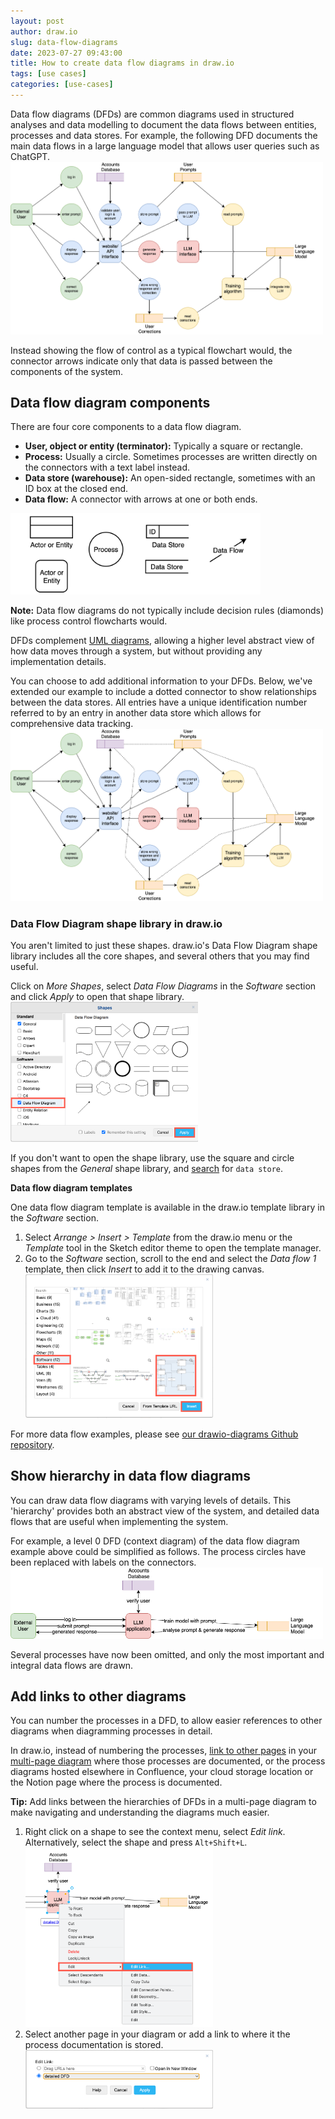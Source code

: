 ```yaml
---
layout: post
author: draw.io
slug: data-flow-diagrams
date: 2023-07-27 09:43:00
title: How to create data flow diagrams in draw.io
tags: [use cases]
categories: [use-cases]
---
```


Data flow diagrams (DFDs) are common diagrams used in structured analyses and data modelling to document the data flows between entities, processes and data stores. For example, the following DFD documents the main data flows in a large language model that allows user queries such as ChatGPT.
<br />[<img src="/assets/img/blog/data-flow-diagram-example.png" style="width=100%;max-width:500px;height:auto;" alt="Data flow diagrams are simple to draw and show how data moves around in a system">](https://viewer.diagrams.net/?tags=%7B%7D&highlight=0000ff&edit=_blank&layers=1&nav=1&title=data-flow.drawio#R%3Cmxfile%3E%3Cdiagram%20name%3D%22detailed%20DFD%22%20id%3D%22WVXzPFL2b05tTFR0NIl-%22%3E7Vxtc5s4EP41%2FtgOknjzx8RJ79pJ5zKT3nXmvtzIIDA9jDghx05%2F%2FUkgbEB2S%2BoYkSEzmRitBBbaffZFu%2FIMLda73xjOV59pSNIZtMLdDN3MIASeC8SHpDxVlDmyKkLMkrAiNQgPyXei7qypmyQkhaJVJE5pypO8TQxolpGAt2iYMbptD4toGrYIOY5JaxqS8BDglGjDviYhXykqcOeHjt9JEq%2FUV%2FvQqzrWuB6sHlyscEi3DRK6naEFo5RXV%2BvdgqRy8drr8uFE735ijGS8zw3%2F%2FPXfl6%2Bf5n%2F%2BfcuCx5voD%2Fj9a%2FDOgWpy%2FKl%2BYxKKBVDNjGbi45rRTRYS%2BRwgWpTxFY1phtM7SnNF%2FEY4f1LswxtOBWnF16nqjWjGVScQL35dcMxqgi%2FaJAvbrSvJusMEBOVDksqnWaIV4mK1n823zTqvp4tZICjVG8nXOLlSilTQDQvID5anFlYx3ZjwHwwEcM9RAQVC14SzJ3EjIynmyWN7JljJZLwfd2CbuFCcew4X7TcuvggX3TO5WN4q3ho%2FNQbkNMl40XjyvSSIAUpJ2pYCoVKR0LPbQO6MR67bGu%2FMvY4EVTM4yNP%2BVX5dxFz%2FTcR%2Biv8eIgbPVRS%2FJGK%2BjToiBgcQmfmbyPxU2YxWZDxgt7UMsC8vMvYz3RFrCJG5rBT0NU2eSQfDfqaDMR2%2BGPX77Gca5emw5VxH7iy2qOc%2B4nSjvul2xwkTSy6ofxaEaVzbrhJOHnJcvvtWRNJtBuAir2LbKNlJRrY44mpGNBLmbEFTysqHo9AhfmiXfGP0X9Lo8eFSOpM1hx4J42T3Yx7pa6pueOc4HRdDmf%2FtIWz2lSO%2BagbM1qXA4UwNHH19UKOmBGrgEO8pIWHljK5zrjMtTZO8kLw6ByXQFC4AnI8LF8ibGi5QT1zYJnHhgBGyJaOfBGPUt11Wd%2FVVXsgkk5CmvO7uPsubpAqLpGIa1LJHfkCC4JgGW%2FqO7Vgvo8Ecx29pMLuOXI1pMHeEULkoOuzXYNltDRwxyQjDnJRTKHKaFTpALmbehwHHHgxjAYc9OXA4PcFxgpEDmXcNHGFS5Cl%2BMoKNEBM%2FOooNN%2FDJMrqM62seG8%2FckX792Oi7x2zUcLgaNgLKmBRoI9gwEhY6DjLsVI1xu6TsrfM1QYqLIglqskraXDxP4%2FWEEDJqX9DktoL78mVulC2Tszi94WI0kLcntwnWly%2BOUS%2FZemPL8XG%2BSbZ4moO2JcsikYH9B0G%2Fuv9obg9smFCmLpgZTSgDJmdY%2FJ5IObuI7yy%2B%2BBpUCk6Z3AHbMprFrYjGwlk4gy6WO%2BzX2bLIywWzVPCT0Exn8eveEOhulhkPesDk6lrmfVEETaJofhJFgyeJjQDDeJIYoqkBA%2FQuEjca59fTbEDjC8NJlpS2BacxZQlfrYf1waIogsdTLaG7dJ0X2jLzYKci1bT1gJOzHqB3WaRR81FPswESGZ3EKhcprqn4KFP3Q9mRYSDiz9upeuMQcadnR2BPiLhm7QjUIFJVplr3pYdVaHxrLPf%2BkIR1AijFCueyud7F8ljo%2BzAK34eY4wfpxX28kfhJkzgTI4Kq%2Bk%2FcIp4gjNgdieSiIUFRJxTElzvX4k%2BI6MKaOWIqC9l677TaoN0rW2JEq7fRlv2g8yzQGl22nJsjljDFS5Le0yIpI7TGG0jkJoGQ2s4ALoV433ulXnxJOafrY4qCuCcUhTdfWi9V02O3FQVwPU1RAOuIpkAX0xRjzD%2BN4wCQY3TzD%2BjpWaUpFvuNijdt8WLaYq8XugqjUiNGtIVttcNT19d3P4fVFvb0%2FIq%2BmQKjpRxATxWkNC597uF8bTMVHKA%2BvGgsHJ1cSgD29bWBdZyVAx150X3tOzljGYPiLN7g8lL9dsogdjQt7ebrtaKsgtNJI7pOwlCuoGZE9x1G7KjvdyrpbWDYjiJ9O%2FEqCISKkAGgdSOEZ4mPFN%2B9eXeDxIIECFPmHZPKuesh%2FEKGDLpwZLEgGuPG6hhqEVHf%2FVdk1ODV02xoFXGZhNX266aKHoVfKJ1Ca58Br%2F7L%2BVQaaECH0UgNifEknz25aivU9yio2VOG%2BjHDXKib2SH7bQ2fwBgGI92zhsYx4k7vOFXvQiujNsbRK60YweGsWT%2Blb0u%2B8vxeFx6uqwcQw8JjjJ7aZU9U9XXBzMLD1V0wBY%2F8RH7vlUOjWx1yQcshmoefba1%2B%2Buzw47fo9n8%3D%3C%2Fdiagram%3E%3Cdiagram%20id%3D%2276xZlu7qyclzCOkfQ9TL%22%20name%3D%22context%20diagram%22%3E3Vrbduo2EP0aHsOS5AvmkUuSc1rSpk1zkj51CVsY5diWI4sA%2BfpKtgyWbWgukJK8JMxIGkvae7bkgY41ileXHKfzKxaQqINAsOpY4w5CCLpQ%2FlOedeHpW6BwhJwGhaviuKHPpHDC0rugAcm0r3AJxiJBU9PpsyQhvjB8mHO2NLvNWBQYjhSHxJiGctz4OCKNbnc0EHPthW5%2F2%2FCN0HCuH%2B2hXtEQ47KzDpzNccCWFZd13rFGnDFRfIpXIxKpzTP35WJH62ZinCTiJQO%2BXSL%2Bz8OPZPB4df54ect%2FvR1cntl6bmJdLpgEcv3aTFgi%2Fw39BX8iKgqUBmeLJMgtIC3GxZyFLMHRhLFUd3kgQqw1lHghmHTNRRzp1hlLhG6EchOGmcC8dHjSJklQsYr5qUntXLZ2ZWzBfbJnrSV9MA%2BJ2NMPbcCRrCYsJoKv5ThOIizokzkPrOkVbvptEZAfNAivAMQp4j7haKGflC2mMRVqzZzFqWgFbIKnMu%2BMbcYRDRP52Zf7RLh0PBEuqCT2QDfENAhUjCEnGX3G0zyewjRlNBH5upxhxxnXIHM3oKiAZNWWhTpYNam2cO3mYXPPdfQz0HWQZxWx1sYTX4yKDn6tFreN7MC2oOV4NptlRDQw3Uzw7TB7p553ZEXFvR6pPv%2BtHtxFjjbHKz2R3FiXRiJ35b5qVIcpezsut8qBnzDL2%2Fl0ZoG%2BwSir75gxigXoYVW5rkfq9%2FYHKlbYCHQohvYbQhSxUA1KvqYCef%2BlQMh2TAVC71Ogj5Yc2AD0fCVxkRIivbeZRKiO63JOBblJcZ5vS3m%2Fq%2BGbpcWNa0ZXSpgaIG0lK9cfGkUjFjGeB7cCh3iBnesQZz9JpcVDU8vdC3JDF3bjZrsmaFZPp9Vye5vzNEfm1XscONIB734W5QeG8vdeqPzQVP7eByo%2FeqHy72DMe5W%2Fpte2jd4o%2FPUjpBHpyMrfawhFSBLCsZAcVNuUpSzJyNc8Bdy9agK6tjwFDHBK1r2TPXZNbo54DMBW5E5JgE5AS6wPukW%2B9CgZPi7%2BuL2EN4%2F3vwxHtwx69t1zeZRUEhVLVNYqNzcvi5JXLo7VyV38VSUVnc0nlsycCblnLDHAPGRuw%2F1XBUUwcJi3SohqImEfIbtbKYFOPbnz1oEqzCkaRTjLqF%2B6L2hUBj3utaB16957LXhXKluNVJbMpzM1gUXb1fyzHba7ybonHyFwW8szJ%2FjG1bq%2Bky%2BuvqnIc9zU3H0a%2F1%2Bp2azICo5VFQTE%2BtuOJZVvkl%2BmPrubyvuqI27PMt9aDnMvdj0j6AHOUVXp%2BH36oCoXCEQFLirWZHKlIqdpJEHI7yH5oyKa%2FCw6BFjgjjXIvzBCF5IyaHT34%2F75%2BmKCpsARf138CX77Hp0Vw%2FZewau6pxn4UVWXmecT32%2Brukw9x3b2XrxeUXWp1y6PV3SRZgXRV7wHNU%2FciZIh6ZrgJFzkKAP9fWYtoytoBDibb%2FS6DblsjlNlxqtQfUHaDWZBVzHpRjBOvo8rQhCRmVAD5HiahJPcGluNfB%2FKPRoBlfdopKyuY9jQbFWW7GG0VmzVDmuxoNE7t1pFJs%2Bda5ZRfWnnBY4bHZvU2jd6tlPo6lydEbedq0GvPwUH4qpVKlUpMQA1uApBC1mtA1QId19EDWYOfF8mteQAAmPJnSlueWM7Dik3p9OnpWXjfK3zUqirVYOUUyYEi5ukJDBwSK%2BNlH15BOJDla0hMBUU9ayjsVKa218hFAfo9rcc1vm%2F%3C%2Fdiagram%3E%3C%2Fmxfile%3E)

Instead showing the flow of control as a typical flowchart would, the connector arrows indicate only that data is passed between the components of the system.

## Data flow diagram components

There are four core components to a data flow diagram.

* **User, object or entity (terminator):** Typically a square or rectangle.
* **Process:** Usually a circle. Sometimes processes are written directly on the connectors with a text label instead.
* **Data store (warehouse):** An open-sided rectangle, sometimes with an ID box at the closed end. 
* **Data flow:** A connector with arrows at one or both ends. 

<img src="/assets/img/blog/data-flow-diagram-shapes.png" style="width=100%;max-width:400px;height:auto;" alt="Data flow diagrams use simple shapes and connectors to show actors/entities, processes, data stores and data flows">

**Note:** Data flow diagrams do not typically include decision rules (diamonds) like process control flowcharts would. 

DFDs complement [UML diagrams](/search?search=UML), allowing a higher level abstract view of how data moves through a system, but without providing any implementation details. 

You can choose to add additional information to your DFDs. Below, we've extended our example to include a dotted connector to show relationships between the data stores. All entries have a unique identification number referred to by an entry in another data store which allows for comprehensive data tracking. 
<br />[<img src="/assets/img/blog/data-flow-diagram-example-extended.png" style="width=100%;max-width:500px;height:auto;" alt="Data flow diagrams are simple to draw and show how data moves around in a system">](https://viewer.diagrams.net/?tags=%7B%7D&highlight=0000ff&edit=_blank&layers=1&nav=1&title=data-flow.drawio#R%3Cmxfile%3E%3Cdiagram%20name%3D%22detailed%20DFD%22%20id%3D%22WVXzPFL2b05tTFR0NIl-%22%3E7Vxtc5s4EP41%2FtgOknjzx8RJ79pJ5zKT3nXmvtzIIDA9jDghx05%2F%2FUkgbEB2S%2BoYkSEzmRitBBbaffZFu%2FIMLda73xjOV59pSNIZtMLdDN3MIASeC8SHpDxVlDmyKkLMkrAiNQgPyXei7qypmyQkhaJVJE5pypO8TQxolpGAt2iYMbptD4toGrYIOY5JaxqS8BDglGjDviYhXykqcOeHjt9JEq%2FUV%2FvQqzrWuB6sHlyscEi3DRK6naEFo5RXV%2BvdgqRy8drr8uFE735ijGS8zw3%2F%2FPXfl6%2Bf5n%2F%2BfcuCx5voD%2Fj9a%2FDOgWpy%2FKl%2BYxKKBVDNjGbi45rRTRYS%2BRwgWpTxFY1phtM7SnNF%2FEY4f1LswxtOBWnF16nqjWjGVScQL35dcMxqgi%2FaJAvbrSvJusMEBOVDksqnWaIV4mK1n823zTqvp4tZICjVG8nXOLlSilTQDQvID5anFlYx3ZjwHwwEcM9RAQVC14SzJ3EjIynmyWN7JljJZLwfd2CbuFCcew4X7TcuvggX3TO5WN4q3ho%2FNQbkNMl40XjyvSSIAUpJ2pYCoVKR0LPbQO6MR67bGu%2FMvY4EVTM4yNP%2BVX5dxFz%2FTcR%2Biv8eIgbPVRS%2FJGK%2BjToiBgcQmfmbyPxU2YxWZDxgt7UMsC8vMvYz3RFrCJG5rBT0NU2eSQfDfqaDMR2%2BGPX77Gca5emw5VxH7iy2qOc%2B4nSjvul2xwkTSy6ofxaEaVzbrhJOHnJcvvtWRNJtBuAir2LbKNlJRrY44mpGNBLmbEFTysqHo9AhfmiXfGP0X9Lo8eFSOpM1hx4J42T3Yx7pa6pueOc4HRdDmf%2FtIWz2lSO%2BagbM1qXA4UwNHH19UKOmBGrgEO8pIWHljK5zrjMtTZO8kLw6ByXQFC4AnI8LF8ibGi5QT1zYJnHhgBGyJaOfBGPUt11Wd%2FVVXsgkk5CmvO7uPsubpAqLpGIa1LJHfkCC4JgGW%2FqO7Vgvo8Ecx29pMLuOXI1pMHeEULkoOuzXYNltDRwxyQjDnJRTKHKaFTpALmbehwHHHgxjAYc9OXA4PcFxgpEDmXcNHGFS5Cl%2BMoKNEBM%2FOooNN%2FDJMrqM62seG8%2FckX792Oi7x2zUcLgaNgLKmBRoI9gwEhY6DjLsVI1xu6TsrfM1QYqLIglqskraXDxP4%2FWEEDJqX9DktoL78mVulC2Tszi94WI0kLcntwnWly%2BOUS%2FZemPL8XG%2BSbZ4moO2JcsikYH9B0G%2Fuv9obg9smFCmLpgZTSgDJmdY%2FJ5IObuI7yy%2B%2BBpUCk6Z3AHbMprFrYjGwlk4gy6WO%2BzX2bLIywWzVPCT0Exn8eveEOhulhkPesDk6lrmfVEETaJofhJFgyeJjQDDeJIYoqkBA%2FQuEjca59fTbEDjC8NJlpS2BacxZQlfrYf1waIogsdTLaG7dJ0X2jLzYKci1bT1gJOzHqB3WaRR81FPswESGZ3EKhcprqn4KFP3Q9mRYSDiz9upeuMQcadnR2BPiLhm7QjUIFJVplr3pYdVaHxrLPf%2BkIR1AijFCueyud7F8ljo%2BzAK34eY4wfpxX28kfhJkzgTI4Kq%2Bk%2FcIp4gjNgdieSiIUFRJxTElzvX4k%2BI6MKaOWIqC9l677TaoN0rW2JEq7fRlv2g8yzQGl22nJsjljDFS5Le0yIpI7TGG0jkJoGQ2s4ALoV433ulXnxJOafrY4qCuCcUhTdfWi9V02O3FQVwPU1RAOuIpkAX0xRjzD%2BN4wCQY3TzD%2BjpWaUpFvuNijdt8WLaYq8XugqjUiNGtIVttcNT19d3P4fVFvb0%2FIq%2BmQKjpRxATxWkNC597uF8bTMVHKA%2BvGgsHJ1cSgD29bWBdZyVAx150X3tOzljGYPiLN7g8lL9dsogdjQt7ebrtaKsgtNJI7pOwlCuoGZE9x1G7KjvdyrpbWDYjiJ9O%2FEqCISKkAGgdSOEZ4mPFN%2B9eXeDxIIECFPmHZPKuesh%2FEKGDLpwZLEgGuPG6hhqEVHf%2FVdk1ODV02xoFXGZhNX266aKHoVfKJ1Ca58Br%2F7L%2BVQaaECH0UgNifEknz25aivU9yio2VOG%2BjHDXKib2SH7bQ2fwBgGI92zhsYx4k7vOFXvQiujNsbRK60YweGsWT%2Blb0u%2B8vxeFx6uqwcQw8JjjJ7aZU9U9XXBzMLD1V0wBY%2F8RH7vlUOjWx1yQcshmoefba1%2B%2Buzw47fo9n8%3D%3C%2Fdiagram%3E%3Cdiagram%20id%3D%2276xZlu7qyclzCOkfQ9TL%22%20name%3D%22context%20diagram%22%3E3Vrbduo2EP0aHsOS5AvmkUuSc1rSpk1zkj51CVsY5diWI4sA%2BfpKtgyWbWgukJK8JMxIGkvae7bkgY41ileXHKfzKxaQqINAsOpY4w5CCLpQ%2FlOedeHpW6BwhJwGhaviuKHPpHDC0rugAcm0r3AJxiJBU9PpsyQhvjB8mHO2NLvNWBQYjhSHxJiGctz4OCKNbnc0EHPthW5%2F2%2FCN0HCuH%2B2hXtEQ47KzDpzNccCWFZd13rFGnDFRfIpXIxKpzTP35WJH62ZinCTiJQO%2BXSL%2Bz8OPZPB4df54ect%2FvR1cntl6bmJdLpgEcv3aTFgi%2Fw39BX8iKgqUBmeLJMgtIC3GxZyFLMHRhLFUd3kgQqw1lHghmHTNRRzp1hlLhG6EchOGmcC8dHjSJklQsYr5qUntXLZ2ZWzBfbJnrSV9MA%2BJ2NMPbcCRrCYsJoKv5ThOIizokzkPrOkVbvptEZAfNAivAMQp4j7haKGflC2mMRVqzZzFqWgFbIKnMu%2BMbcYRDRP52Zf7RLh0PBEuqCT2QDfENAhUjCEnGX3G0zyewjRlNBH5upxhxxnXIHM3oKiAZNWWhTpYNam2cO3mYXPPdfQz0HWQZxWx1sYTX4yKDn6tFreN7MC2oOV4NptlRDQw3Uzw7TB7p553ZEXFvR6pPv%2BtHtxFjjbHKz2R3FiXRiJ35b5qVIcpezsut8qBnzDL2%2Fl0ZoG%2BwSir75gxigXoYVW5rkfq9%2FYHKlbYCHQohvYbQhSxUA1KvqYCef%2BlQMh2TAVC71Ogj5Yc2AD0fCVxkRIivbeZRKiO63JOBblJcZ5vS3m%2Fq%2BGbpcWNa0ZXSpgaIG0lK9cfGkUjFjGeB7cCh3iBnesQZz9JpcVDU8vdC3JDF3bjZrsmaFZPp9Vye5vzNEfm1XscONIB734W5QeG8vdeqPzQVP7eByo%2FeqHy72DMe5W%2Fpte2jd4o%2FPUjpBHpyMrfawhFSBLCsZAcVNuUpSzJyNc8Bdy9agK6tjwFDHBK1r2TPXZNbo54DMBW5E5JgE5AS6wPukW%2B9CgZPi7%2BuL2EN4%2F3vwxHtwx69t1zeZRUEhVLVNYqNzcvi5JXLo7VyV38VSUVnc0nlsycCblnLDHAPGRuw%2F1XBUUwcJi3SohqImEfIbtbKYFOPbnz1oEqzCkaRTjLqF%2B6L2hUBj3utaB16957LXhXKluNVJbMpzM1gUXb1fyzHba7ybonHyFwW8szJ%2FjG1bq%2Bky%2BuvqnIc9zU3H0a%2F1%2Bp2azICo5VFQTE%2BtuOJZVvkl%2BmPrubyvuqI27PMt9aDnMvdj0j6AHOUVXp%2BH36oCoXCEQFLirWZHKlIqdpJEHI7yH5oyKa%2FCw6BFjgjjXIvzBCF5IyaHT34%2F75%2BmKCpsARf138CX77Hp0Vw%2FZewau6pxn4UVWXmecT32%2Brukw9x3b2XrxeUXWp1y6PV3SRZgXRV7wHNU%2FciZIh6ZrgJFzkKAP9fWYtoytoBDibb%2FS6DblsjlNlxqtQfUHaDWZBVzHpRjBOvo8rQhCRmVAD5HiahJPcGluNfB%2FKPRoBlfdopKyuY9jQbFWW7GG0VmzVDmuxoNE7t1pFJs%2Bda5ZRfWnnBY4bHZvU2jd6tlPo6lydEbedq0GvPwUH4qpVKlUpMQA1uApBC1mtA1QId19EDWYOfF8mteQAAmPJnSlueWM7Dik3p9OnpWXjfK3zUqirVYOUUyYEi5ukJDBwSK%2BNlH15BOJDla0hMBUU9ayjsVKa218hFAfo9rcc1vm%2F%3C%2Fdiagram%3E%3C%2Fmxfile%3E)

### Data Flow Diagram shape library in draw.io

You aren't limited to just these shapes. draw.io's Data Flow Diagram shape library includes all the core shapes, and several others that you may find useful. 

Click on _More Shapes_, select _Data Flow Diagrams_ in the _Software_ section and click _Apply_ to open that shape library. 
<br /><img src="/assets/img/blog/data-flow-diagram-shape-library.png" style="width=100%;max-width:300px;height:auto;" alt="Open the Data Flow Diagram shape library in draw.io for quick access to all related shapes">

If you don't want to open the shape library, use the square and circle shapes from the _General_ shape library, and [search](/doc/faq/shape-search.html) for ``data store``.

**Data flow diagram templates**

One data flow diagram template is available in the draw.io template library in the _Software_ section. 

1. Select _Arrange > Insert > Template_ from the draw.io menu or the _Template_ tool in the Sketch editor theme to open the template manager. 
2. Go to the _Software_ section, scroll to the end and select the _Data flow 1_ template, then click _Insert_ to add it to the drawing canvas. 
<br /><img src="/assets/img/blog/data-flow-diagram-template.png" style="width=100%;max-width:300px;height:auto;" alt="Use a data flow template from the draw.io template library">

For more data flow examples, please see [our drawio-diagrams Github repository](https://github.com/jgraph/drawio-diagrams/tree/dev/templates/software). 

## Show hierarchy in data flow diagrams

You can draw data flow diagrams with varying levels of details. This 'hierarchy' provides both an abstract view of the system, and detailed data flows that are useful when implementing the system.  

For example, a level 0 DFD (context diagram) of the data flow diagram example above could be simplified as follows. The process circles have been replaced with labels on the connectors.
<br />[<img src="/assets/img/blog/data-flow-diagram-context-diagram.png" style="width=100%;max-width:500px;height:auto;" alt="The most abstract and top level data flow diagram is called a context diagram">](https://viewer.diagrams.net/?tags=%7B%7D&highlight=0000ff&edit=_blank&layers=1&nav=1&page-id=76xZlu7qyclzCOkfQ9TL&title=data-flow.drawio#R%3Cmxfile%3E%3Cdiagram%20name%3D%22detailed%20DFD%22%20id%3D%22WVXzPFL2b05tTFR0NIl-%22%3E7Vxtc5s4EP41%2FtgOknjzx8RJ79pJ5zKT3nXmvtzIIDA9jDghx05%2F%2FUkgbEB2S%2BoYkSEzmRitBBbaffZFu%2FIMLda73xjOV59pSNIZtMLdDN3MIASeC8SHpDxVlDmyKkLMkrAiNQgPyXei7qypmyQkhaJVJE5pypO8TQxolpGAt2iYMbptD4toGrYIOY5JaxqS8BDglGjDviYhXykqcOeHjt9JEq%2FUV%2FvQqzrWuB6sHlyscEi3DRK6naEFo5RXV%2BvdgqRy8drr8uFE735ijGS8zw3%2F%2FPXfl6%2Bf5n%2F%2BfcuCx5voD%2Fj9a%2FDOgWpy%2FKl%2BYxKKBVDNjGbi45rRTRYS%2BRwgWpTxFY1phtM7SnNF%2FEY4f1LswxtOBWnF16nqjWjGVScQL35dcMxqgi%2FaJAvbrSvJusMEBOVDksqnWaIV4mK1n823zTqvp4tZICjVG8nXOLlSilTQDQvID5anFlYx3ZjwHwwEcM9RAQVC14SzJ3EjIynmyWN7JljJZLwfd2CbuFCcew4X7TcuvggX3TO5WN4q3ho%2FNQbkNMl40XjyvSSIAUpJ2pYCoVKR0LPbQO6MR67bGu%2FMvY4EVTM4yNP%2BVX5dxFz%2FTcR%2Biv8eIgbPVRS%2FJGK%2BjToiBgcQmfmbyPxU2YxWZDxgt7UMsC8vMvYz3RFrCJG5rBT0NU2eSQfDfqaDMR2%2BGPX77Gca5emw5VxH7iy2qOc%2B4nSjvul2xwkTSy6ofxaEaVzbrhJOHnJcvvtWRNJtBuAir2LbKNlJRrY44mpGNBLmbEFTysqHo9AhfmiXfGP0X9Lo8eFSOpM1hx4J42T3Yx7pa6pueOc4HRdDmf%2FtIWz2lSO%2BagbM1qXA4UwNHH19UKOmBGrgEO8pIWHljK5zrjMtTZO8kLw6ByXQFC4AnI8LF8ibGi5QT1zYJnHhgBGyJaOfBGPUt11Wd%2FVVXsgkk5CmvO7uPsubpAqLpGIa1LJHfkCC4JgGW%2FqO7Vgvo8Ecx29pMLuOXI1pMHeEULkoOuzXYNltDRwxyQjDnJRTKHKaFTpALmbehwHHHgxjAYc9OXA4PcFxgpEDmXcNHGFS5Cl%2BMoKNEBM%2FOooNN%2FDJMrqM62seG8%2FckX792Oi7x2zUcLgaNgLKmBRoI9gwEhY6DjLsVI1xu6TsrfM1QYqLIglqskraXDxP4%2FWEEDJqX9DktoL78mVulC2Tszi94WI0kLcntwnWly%2BOUS%2FZemPL8XG%2BSbZ4moO2JcsikYH9B0G%2Fuv9obg9smFCmLpgZTSgDJmdY%2FJ5IObuI7yy%2B%2BBpUCk6Z3AHbMprFrYjGwlk4gy6WO%2BzX2bLIywWzVPCT0Exn8eveEOhulhkPesDk6lrmfVEETaJofhJFgyeJjQDDeJIYoqkBA%2FQuEjca59fTbEDjC8NJlpS2BacxZQlfrYf1waIogsdTLaG7dJ0X2jLzYKci1bT1gJOzHqB3WaRR81FPswESGZ3EKhcprqn4KFP3Q9mRYSDiz9upeuMQcadnR2BPiLhm7QjUIFJVplr3pYdVaHxrLPf%2BkIR1AijFCueyud7F8ljo%2BzAK34eY4wfpxX28kfhJkzgTI4Kq%2Bk%2FcIp4gjNgdieSiIUFRJxTElzvX4k%2BI6MKaOWIqC9l677TaoN0rW2JEq7fRlv2g8yzQGl22nJsjljDFS5Le0yIpI7TGG0jkJoGQ2s4ALoV433ulXnxJOafrY4qCuCcUhTdfWi9V02O3FQVwPU1RAOuIpkAX0xRjzD%2BN4wCQY3TzD%2BjpWaUpFvuNijdt8WLaYq8XugqjUiNGtIVttcNT19d3P4fVFvb0%2FIq%2BmQKjpRxATxWkNC597uF8bTMVHKA%2BvGgsHJ1cSgD29bWBdZyVAx150X3tOzljGYPiLN7g8lL9dsogdjQt7ebrtaKsgtNJI7pOwlCuoGZE9x1G7KjvdyrpbWDYjiJ9O%2FEqCISKkAGgdSOEZ4mPFN%2B9eXeDxIIECFPmHZPKuesh%2FEKGDLpwZLEgGuPG6hhqEVHf%2FVdk1ODV02xoFXGZhNX266aKHoVfKJ1Ca58Br%2F7L%2BVQaaECH0UgNifEknz25aivU9yio2VOG%2BjHDXKib2SH7bQ2fwBgGI92zhsYx4k7vOFXvQiujNsbRK60YweGsWT%2Blb0u%2B8vxeFx6uqwcQw8JjjJ7aZU9U9XXBzMLD1V0wBY%2F8RH7vlUOjWx1yQcshmoefba1%2B%2Buzw47fo9n8%3D%3C%2Fdiagram%3E%3Cdiagram%20id%3D%2276xZlu7qyclzCOkfQ9TL%22%20name%3D%22context%20diagram%22%3E3Vrbduo2EP0aHsOS5AvmkUuSc1rSpk1zkj51CVsY5diWI4sA%2BfpKtgyWbWgukJK8JMxIGkvae7bkgY41ileXHKfzKxaQqINAsOpY4w5CCLpQ%2FlOedeHpW6BwhJwGhaviuKHPpHDC0rugAcm0r3AJxiJBU9PpsyQhvjB8mHO2NLvNWBQYjhSHxJiGctz4OCKNbnc0EHPthW5%2F2%2FCN0HCuH%2B2hXtEQ47KzDpzNccCWFZd13rFGnDFRfIpXIxKpzTP35WJH62ZinCTiJQO%2BXSL%2Bz8OPZPB4df54ect%2FvR1cntl6bmJdLpgEcv3aTFgi%2Fw39BX8iKgqUBmeLJMgtIC3GxZyFLMHRhLFUd3kgQqw1lHghmHTNRRzp1hlLhG6EchOGmcC8dHjSJklQsYr5qUntXLZ2ZWzBfbJnrSV9MA%2BJ2NMPbcCRrCYsJoKv5ThOIizokzkPrOkVbvptEZAfNAivAMQp4j7haKGflC2mMRVqzZzFqWgFbIKnMu%2BMbcYRDRP52Zf7RLh0PBEuqCT2QDfENAhUjCEnGX3G0zyewjRlNBH5upxhxxnXIHM3oKiAZNWWhTpYNam2cO3mYXPPdfQz0HWQZxWx1sYTX4yKDn6tFreN7MC2oOV4NptlRDQw3Uzw7TB7p553ZEXFvR6pPv%2BtHtxFjjbHKz2R3FiXRiJ35b5qVIcpezsut8qBnzDL2%2Fl0ZoG%2BwSir75gxigXoYVW5rkfq9%2FYHKlbYCHQohvYbQhSxUA1KvqYCef%2BlQMh2TAVC71Ogj5Yc2AD0fCVxkRIivbeZRKiO63JOBblJcZ5vS3m%2Fq%2BGbpcWNa0ZXSpgaIG0lK9cfGkUjFjGeB7cCh3iBnesQZz9JpcVDU8vdC3JDF3bjZrsmaFZPp9Vye5vzNEfm1XscONIB734W5QeG8vdeqPzQVP7eByo%2FeqHy72DMe5W%2Fpte2jd4o%2FPUjpBHpyMrfawhFSBLCsZAcVNuUpSzJyNc8Bdy9agK6tjwFDHBK1r2TPXZNbo54DMBW5E5JgE5AS6wPukW%2B9CgZPi7%2BuL2EN4%2F3vwxHtwx69t1zeZRUEhVLVNYqNzcvi5JXLo7VyV38VSUVnc0nlsycCblnLDHAPGRuw%2F1XBUUwcJi3SohqImEfIbtbKYFOPbnz1oEqzCkaRTjLqF%2B6L2hUBj3utaB16957LXhXKluNVJbMpzM1gUXb1fyzHba7ybonHyFwW8szJ%2FjG1bq%2Bky%2BuvqnIc9zU3H0a%2F1%2Bp2azICo5VFQTE%2BtuOJZVvkl%2BmPrubyvuqI27PMt9aDnMvdj0j6AHOUVXp%2BH36oCoXCEQFLirWZHKlIqdpJEHI7yH5oyKa%2FCw6BFjgjjXIvzBCF5IyaHT34%2F75%2BmKCpsARf138CX77Hp0Vw%2FZewau6pxn4UVWXmecT32%2Brukw9x3b2XrxeUXWp1y6PV3SRZgXRV7wHNU%2FciZIh6ZrgJFzkKAP9fWYtoytoBDibb%2FS6DblsjlNlxqtQfUHaDWZBVzHpRjBOvo8rQhCRmVAD5HiahJPcGluNfB%2FKPRoBlfdopKyuY9jQbFWW7GG0VmzVDmuxoNE7t1pFJs%2Bda5ZRfWnnBY4bHZvU2jd6tlPo6lydEbedq0GvPwUH4qpVKlUpMQA1uApBC1mtA1QId19EDWYOfF8mteQAAmPJnSlueWM7Dik3p9OnpWXjfK3zUqirVYOUUyYEi5ukJDBwSK%2BNlH15BOJDla0hMBUU9ayjsVKa218hFAfo9rcc1vm%2F%3C%2Fdiagram%3E%3C%2Fmxfile%3E)

Several processes have now been omitted, and only the most important and integral data flows are drawn. 

## Add links to other diagrams

You can number the processes in a DFD, to allow easier references to other diagrams when diagramming processes in detail. 

In draw.io, instead of numbering the processes, [link to other pages](/doc/faq/insert-text-link.html) in your [multi-page diagram](/blog/multiple-page-diagrams.html) where those processes are documented, or the process diagrams hosted elsewhere in Confluence, your cloud storage location or the Notion page where the process is documented. 

**Tip:** Add links between the hierarchies of DFDs in a multi-page diagram to make navigating and understanding the diagrams much easier.

1. Right click on a shape to see the context menu, select _Edit link_. Alternatively, select the shape and press ``Alt+Shift+L``.
<br /><img src="/assets/img/blog/data-flow-diagram-edit-link.png" style="width=100%;max-width:300px;height:auto;" alt="Add a link to processes or entities to let diagram viewers jump to a diagram that documents in more detail">
1. Select another page in your diagram or add a link to where it the process documentation is stored.
<br /><img src="/assets/img/blog/data-flow-diagram-link-to-page.png" style="width=100%;max-width:300px;height:auto;" alt="Add a link to another page in your multi-page draw.io diagram to improve navigation">